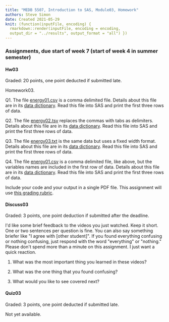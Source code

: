```yaml
---
title: "MEDB 5507, Introduction to SAS, Module03, Homework"
authors: Steve Simon
date: Created 2021-05-29
knit: (function(inputFile, encoding) {
  rmarkdown::render(inputFile, encoding = encoding,
  output_dir = "../results", output_format = "all") }) 
---
```


### Assignments, due start of week 7 (start of week 4 in summer semester)

#### Hw03

Graded: 20 points, one point deducted if submitted late.

Homework03.

Q1. The file [energy01.csv][git1a] is a comma delimited file. Details about this file are in its [data dictionary][git1b]. Read this file into SAS and print the first three rows of data. 

Q2. The file [energy02.tsv][git2a] replaces the commas with tabs as delimiters. Details about this file are in its [data dictionary][git2b]. Read this file into SAS and print the first three rows of data. 

Q3. The file [energy03.txt][git3a] is the same data but uses a fixed width format. Details about this file are in its [data dictionary][git3b]. Read this file into SAS and print the first three rows of data. 

Q4. The file [energy01.csv][git4a] is a comma delimited file, like above, but the variables names are included in the first row of data. Details about this file are in its [data dictionary][git4b]. Read this file into SAS and print the first three rows of data. 

Include your code and your output in a single PDF file. This assignment will use [this grading rubric][git5].


#### Discuss03

Graded: 3 points, one point deduction if submitted after the deadline.

I'd like some brief feedback to the videos you just watched. Keep it short. One or two sentences per question is fine. You can also say something briefer like "I agree with [other student]". If you found everything confusing or nothing confusing, just respond with the word "everything" or "nothing." Please don't spend more than a minute on this assignment. I just want a quick reaction.

1. What was the most important thing you learned in these videos?

2. What was the one thing that you found confusing?

3. What would you like to see covered next?

#### Quiz03

Graded: 3 points, one point deducted if submitted late.

Not yet available.

[git1a]: https://github.com/pmean/introduction-to-SAS/blob/master/data/energy01.csv
[git2a]: https://github.com/pmean/introduction-to-SAS/blob/master/data/energy02.tsv
[git3a]: https://github.com/pmean/introduction-to-SAS/blob/master/data/energy03.txt
[git4a]: https://github.com/pmean/introduction-to-SAS/blob/master/data/energy04.csv

[git1b]: https://github.com/pmean/introduction-to-SAS/blob/master/data/energy01-data-dictionary.yaml
[git2b]: https://github.com/pmean/introduction-to-SAS/blob/master/data/energy02-data-dictionary.yaml
[git3b]: https://github.com/pmean/introduction-to-SAS/blob/master/data/energy03-data-dictionary.yaml
[git4b]: https://github.com/pmean/introduction-to-SAS/blob/master/data/energy04-data-dictionary.yaml

[git5]: https://github.com/pmean/classes/blob/master/software-engineering/src/grading-rubric.md

